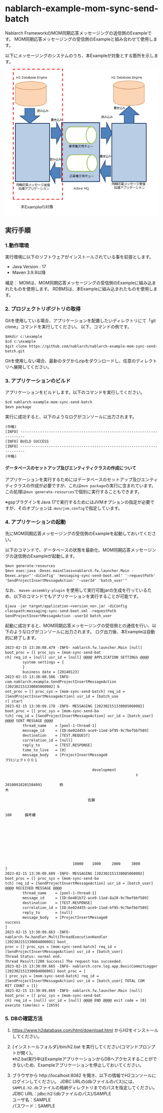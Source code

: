 nablarch-example-mom-sync-send-batch
====================================

Nablarch FrameworkのMOM同期応答メッセージングの送信側のExampleです。
MOM同期応答メッセージングの受信側のExampleと組み合わせて使用します。

以下にメッセージングのシステムのうち、本Exampleが対象とする箇所を示します。

![概要](./fig/abstract.png "概要")

## 実行手順

### 1.動作環境
実行環境に以下のソフトウェアがインストールされている事を前提とします。
* Java Version : 17
* Maven 3.9.9以降

補足：
MOMは、MOM同期応答メッセージングの受信側のExampleに組み込まれたものを使用します。
RDBMSは、本Exampleに組み込まれたものを使用します。

### 2. プロジェクトリポジトリの取得
Gitを使用している場合、アプリケーションを配置したいディレクトリにて「git clone」コマンドを実行してください。
以下、コマンドの例です。

    $mkdir c:\example
    $cd c:\example
    $git clone https://github.com/nablarch/nablarch-example-mom-sync-send-batch.git

Gitを使用しない場合、最新のタグからzipをダウンロードし、任意のディレクトリへ展開してください。

### 3. アプリケーションのビルド
アプリケーションをビルドします。以下のコマンドを実行してください。

    $cd nablarch-example-mom-sync-send-batch
    $mvn package

実行に成功すると、以下のようなログがコンソールに出力されます。

    (中略)
    [INFO] ------------------------------------------------------------------------
    [INFO] BUILD SUCCESS
    [INFO] ------------------------------------------------------------------------
    (中略)

#### データベースのセットアップ及びエンティティクラスの作成について

アプリケーションを実行するためにはデータベースのセットアップ及びエンティティクラスの作成が必要ですが、これは`mvn package`の実行に含まれています。この処理は`mvn generate-resources`で個別に実行することもできます。

※gspプラグインをJava 17で実行するためにはJVMオプションの指定が必要ですが、そのオプションは`.mvn/jvm.config`で指定しています。


### 4. アプリケーションの起動

先にMOM同期応答メッセージングの受信側のExampleを起動しておいてください。

以下のコマンドで、データベースの状態を最新化、MOM同期応答メッセージングの送信側のExampleが起動します。

    $mvn generate-resources
    $mvn exec:java -Dexec.mainClass=nablarch.fw.launcher.Main -Dexec.args="'-diConfig' 'messaging-sync-send-boot.xml' '-requestPath' 'SendProjectInsertMessageAction' '-userId' 'batch_user'"

なお、 `maven-assembly-plugin` を使用して実行可能jarの生成を行っているため、以下のコマンドでもアプリケーションを実行することが可能です。
    
    $java -jar target/application-<version_no>.jar -diConfig classpath:messaging-sync-send-boot.xml -requestPath SendProjectInsertMessageAction -userId batch_user

起動に成功すると、MOM同期応答メッセージングの受信側との通信を行い、以下のようなログがコンソールに出力されます。
ログ出力後、本Exampleは自動的に終了します。

```log
2023-02-15 13:30:08.479 -INFO- nablarch.fw.launcher.Main [null] boot_proc = [] proc_sys = [mom-sync-send-bat
ch] req_id = [null] usr_id = [null] @@@@ APPLICATION SETTINGS @@@@
        system settings = {
        }
        business date = [20140123]
2023-02-15 13:30:08.506 -INFO- com.nablarch.example.SendProjectInsertMessageAction [202302151330085060002] b
oot_proc = [] proc_sys = [mom-sync-send-batch] req_id = [SendProjectInsertMessageAction] usr_id = [batch_use
r] start
2023-02-15 13:30:09.178 -INFO- MESSAGING [202302151330085060002] boot_proc = [] proc_sys = [mom-sync-send-ba
tch] req_id = [SendProjectInsertMessageAction] usr_id = [batch_user] @@@@ SENT MESSAGE @@@@
        thread_name    = [pool-1-thread-1]
        message_id     = [ID:6e02d455-ace9-11ed-bf95-9c7befbbf589]
        destination    = [TEST.REQUEST]
        correlation_id = [null]
        reply_to       = [TEST.RESPONSE]
        time_to_live   = [0]
        message_body   = [ProjectInsertMessage0
プロジェクト００１

                                        development
                                                            s
                                                                                20100918201504091        鈴
木

                                      佐藤

                                                                              100      備考欄









                               10000    1000     2000     3000
]
2023-02-15 13:30:09.609 -INFO- MESSAGING [202302151330085060002] boot_proc = [] proc_sys = [mom-sync-send-ba
tch] req_id = [SendProjectInsertMessageAction] usr_id = [batch_user] @@@@ RECEIVED MESSAGE @@@@
        thread_name    = [pool-1-thread-1]
        message_id     = [ID:6e481b72-ace9-11ed-8a28-9c7befbbf589]
        destination    = [TEST.RESPONSE]
        correlation_id = [ID:6e02d455-ace9-11ed-bf95-9c7befbbf589]
        reply_to       = [null]
        message_body   = [ProjectInsertMessage0
success
]
2023-02-15 13:30:09.663 -INFO- nablarch.fw.handler.MultiThreadExecutionHandler [202302151330084800001] boot_
proc = [] proc_sys = [mom-sync-send-batch] req_id = [SendProjectInsertMessageAction] usr_id = [batch_user]
Thread Status: normal end.
Thread Result:[200 Success] The request has succeeded.
2023-02-15 13:30:09.665 -INFO- nablarch.core.log.app.BasicCommitLogger [202302151330084800001] boot_proc = [
] proc_sys = [mom-sync-send-batch] req_id = [SendProjectInsertMessageAction] usr_id = [batch_user] TOTAL COM
MIT COUNT = [1]
2023-02-15 13:30:09.669 -INFO- nablarch.fw.launcher.Main [null] boot_proc = [] proc_sys = [mom-sync-send-bat
ch] req_id = [null] usr_id = [null] @@@@ END @@@@ exit code = [0] execute time(ms) = [2659]
```

### 5. DBの確認方法

1. https://www.h2database.com/html/download.html からH2をインストールしてください。  

2. {インストールフォルダ}/bin/h2.bat を実行してください(コマンドプロンプトが開く)。  
  ※h2.bat実行中はExampleアプリケーションからDBへアクセスすることができないため、Exampleアプリケーションを停止しておいてください。

3. ブラウザから http://localhost:8082 を開き、以下の情報でH2コンソールにログインしてください。
   JDBC URLの{dbファイルのパス}には、`SAMPLE.h2.db`ファイルの格納ディレクトリまでのパスを指定してください。  
  JDBC URL：jdbc:h2:{dbファイルのパス}/SAMPLE  
  ユーザ名：SAMPLE  
  パスワード：SAMPLE
